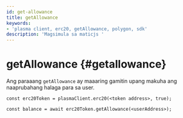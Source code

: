 ```yaml
---
id: get-allowance
title: getAllowance
keywords:
- 'plasma client, erc20, getAllowance, polygon, sdk'
description: 'Magsimula sa maticjs '
---
```


# getAllowance  {#getallowance}

Ang paraaang `getAllowance` ay maaaring gamitin upang makuha ang naaprubahang halaga para sa user.

```
const erc20Token = plasmaClient.erc20(<token address>, true);

const balance = await erc20Token.getAllowance(<userAddress>);
```
